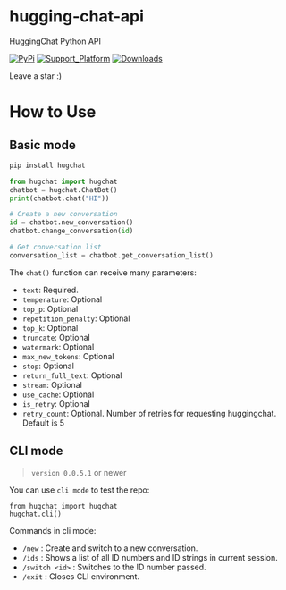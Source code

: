 # hugging-chat-api
HuggingChat Python API

[![PyPi](https://img.shields.io/pypi/v/hugchat.svg)](https://pypi.python.org/pypi/hugchat)
[![Support_Platform](https://img.shields.io/pypi/pyversions/hugchat)](https://pypi.python.org/pypi/hugchat)
[![Downloads](https://static.pepy.tech/badge/hugchat)](https://pypi.python.org/pypi/hugchat)

Leave a star :)

# How to Use

## Basic mode
```bash
pip install hugchat
```

```py
from hugchat import hugchat
chatbot = hugchat.ChatBot()
print(chatbot.chat("HI"))

# Create a new conversation
id = chatbot.new_conversation()
chatbot.change_conversation(id)

# Get conversation list
conversation_list = chatbot.get_conversation_list()
```

The `chat()` function can receive many parameters:

- `text`: Required.
- `temperature`: Optional
- `top_p`: Optional
- `repetition_penalty`: Optional
- `top_k`: Optional
- `truncate`: Optional
- `watermark`: Optional
- `max_new_tokens`: Optional
- `stop`: Optional
- `return_full_text`: Optional
- `stream`: Optional
- `use_cache`: Optional
- `is_retry`: Optional
- `retry_count`: Optional. Number of retries for requesting huggingchat. Default is 5

## CLI mode

> `version 0.0.5.1` or newer

You can use `cli mode` to test the repo: 

```
from hugchat import hugchat
hugchat.cli()
```

Commands in cli mode:
- `/new` : Create and switch to a new conversation.
- `/ids` : Shows a list of all ID numbers and ID strings in current session.
- `/switch <id>` : Switches to the ID number passed.
- `/exit` : Closes CLI environment.
